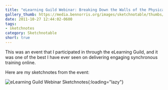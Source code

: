 ```yaml
---
title: "eLearning Guild Webinar: Breaking Down the Walls of the Physical Classroom"
gallery_thumb: https://media.bennorris.org/images/sketchnotable/thumbs/elearning-guild-2011.jpg
date: 2011-10-27 12:44:02-0600
tags:
- sketchnotes
category: Sketchnotable
short: true
---
```


This was an event that I participated in through the eLearning Guild, and it was one of the best I have ever seen on delivering engaging synchronous training online.

Here are my sketchnotes from the event:

![eLearning Guild Webinar Sketchnotes](https://media.bennorris.org/images/sketchnotable/general/elearning-guild-2011.jpg){:loading="lazy"}
